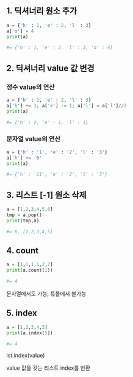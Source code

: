 ## 1. 딕셔너리 원소 추가



```python
a = {'h' : 1, 'e' : 2, 'l' : 3}
a['o'] = 4
print(a)

#= {'h' : 1, 'e' : 2, 'l' : 3, 'o' : 4}
```



## 2. 딕셔너리 value 값 변경



### 정수 value의 연산

```python
a = {'h' : 1, 'e' : 2, 'l' : 3}
a['h'] += 1; a['e'] -= 1; a['l'] = a['l']//2
print(a)

#= {'h' : 2, 'e' : 1, 'l' : 1}
```



### 문자열 value의 연산

```python
a = {'h' : '1', 'e' : '2', 'l' : '3'}
a['h'] += '0'
print(a)

#= {'h' : '11', 'e' : '2', 'l' : '3'}
```



## 3. 리스트 [-1] 원소 삭제

```python
a = [1,2,3,4,5,6]
tmp = a.pop()
print(tmp,a)

#= 6, [1,2,3,4,5]
```



## 4. count

```python
a = [1,1,1,1,2,2]
print(a.count(1))

#= 4
```

문자열에서도 가능, 튜플에서 불가능



## 5. index

```python
a = [1,2,3,4,5]
print(a.index(5))

#= 4
```

lst.index(value) 

value 값을 갖는 리스트 index를 반환



